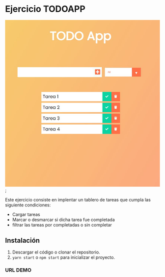 # Ejercicio TODOAPP

![UI](/todoapp.jpg?raw=true);

Este ejercicio consiste en implentar un tablero de tareas que cumpla las siguiente condiciones:

-   Cargar tareas
-   Marcar o desmarcar si dicha tarea fue completada
-   filtrar las tareas por completadas o sin completar

## Instalación

1. Descargar el código o clonar el repositorio.
2. `yarn start` o `npm start` para inicializar el proyecto.

### URL DEMO
